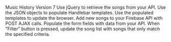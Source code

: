Music History Version 7
Use jQuery to retrieve the songs from your API.
Use the JSON objects to populate Handlebar templates.
Use the populated templates to update the browser.
Add new songs to your Firebase API with POST AJAX calls.
Populate the form fields with data from your API.
When "Filter" button is pressed, update the song list with songs that only match the specified criteria.
